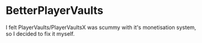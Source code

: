 # BetterPlayerVaults
I felt PlayerVaults/PlayerVaultsX was scummy with it's monetisation system, so I decided to fix it myself.
